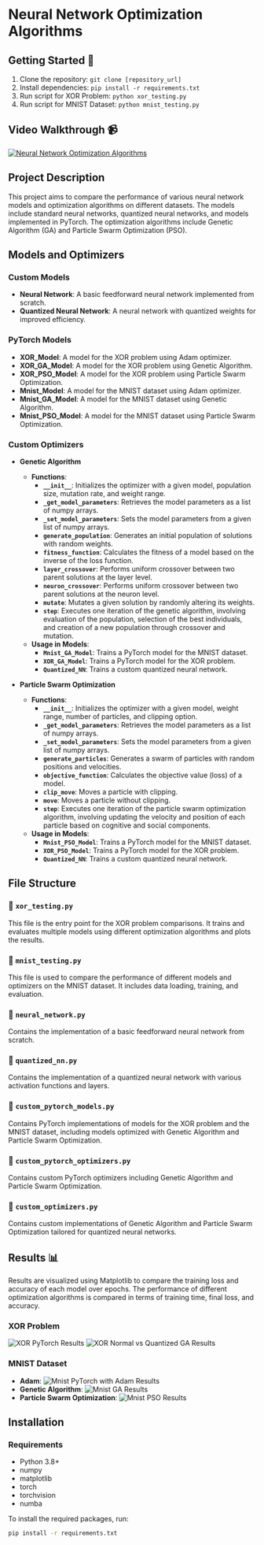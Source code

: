 # Neural Network Optimization Algorithms

## Getting Started 🚀

1. Clone the repository: `git clone [repository_url]`
2. Install dependencies: `pip install -r requirements.txt`
3. Run script for XOR Problem: `python xor_testing.py`
4. Run script for MNIST Dataset: `python mnist_testing.py`

## Video Walkthrough 📹

[![Neural Network Optimization Algorithms](https://img.youtube.com/vi/VIDEO_ID/0.jpg)](https://brandon-toews.github.io/portfolio/posts/neural_net_optimizers/neural_net_optimizers.html#video-walkthrough)


## Project Description

This project aims to compare the performance of various neural network models and optimization algorithms on different datasets. The models include standard neural networks, quantized neural networks, and models implemented in PyTorch. The optimization algorithms include Genetic Algorithm (GA) and Particle Swarm Optimization (PSO).

## Models and Optimizers
### Custom Models
- **Neural Network**: A basic feedforward neural network implemented from scratch.
- **Quantized Neural Network**: A neural network with quantized weights for improved efficiency.

### PyTorch Models
- **XOR_Model**: A model for the XOR problem using Adam optimizer.
- **XOR_GA_Model**: A model for the XOR problem using Genetic Algorithm.
- **XOR_PSO_Model**: A model for the XOR problem using Particle Swarm Optimization.
- **Mnist_Model**: A model for the MNIST dataset using Adam optimizer.
- **Mnist_GA_Model**: A model for the MNIST dataset using Genetic Algorithm.
- **Mnist_PSO_Model**: A model for the MNIST dataset using Particle Swarm Optimization.

### Custom Optimizers
- **Genetic Algorithm**
  - **Functions**:
    - **`__init__`**: Initializes the optimizer with a given model, population size, mutation rate, and weight range.
    - **`_get_model_parameters`**: Retrieves the model parameters as a list of numpy arrays.
    - **`_set_model_parameters`**: Sets the model parameters from a given list of numpy arrays.
    - **`generate_population`**: Generates an initial population of solutions with random weights.
    - **`fitness_function`**: Calculates the fitness of a model based on the inverse of the loss function.
    - **`layer_crossover`**: Performs uniform crossover between two parent solutions at the layer level.
    - **`neuron_crossover`**: Performs uniform crossover between two parent solutions at the neuron level.
    - **`mutate`**: Mutates a given solution by randomly altering its weights.
    - **`step`**: Executes one iteration of the genetic algorithm, involving evaluation of the population, selection of the best individuals, and creation of a new population through crossover and mutation.
  - **Usage in Models**:
    - **`Mnist_GA_Model`**: Trains a PyTorch model for the MNIST dataset.
    - **`XOR_GA_Model`**: Trains a PyTorch model for the XOR problem.
    - **`Quantized_NN`**: Trains a custom quantized neural network.

- **Particle Swarm Optimization**
  - **Functions**:
    - **`__init__`**: Initializes the optimizer with a given model, weight range, number of particles, and clipping option.
    - **`_get_model_parameters`**: Retrieves the model parameters as a list of numpy arrays.
    - **`_set_model_parameters`**: Sets the model parameters from a given list of numpy arrays.
    - **`generate_particles`**: Generates a swarm of particles with random positions and velocities.
    - **`objective_function`**: Calculates the objective value (loss) of a model.
    - **`clip_move`**: Moves a particle with clipping.
    - **`move`**: Moves a particle without clipping.
    - **`step`**: Executes one iteration of the particle swarm optimization algorithm, involving updating the velocity and position of each particle based on cognitive and social components.
  - **Usage in Models**:
    - **`Mnist_PSO_Model`**: Trains a PyTorch model for the MNIST dataset.
    - **`XOR_PSO_Model`**: Trains a PyTorch model for the XOR problem.
    - **`Quantized_NN`**: Trains a custom quantized neural network.

## File Structure

### 📄 `xor_testing.py`
This file is the entry point for the XOR problem comparisons. It trains and evaluates multiple models using different optimization algorithms and plots the results.

### 📄 `mnist_testing.py`
This file is used to compare the performance of different models and optimizers on the MNIST dataset. It includes data loading, training, and evaluation.

### 📄 `neural_network.py`
Contains the implementation of a basic feedforward neural network from scratch.

### 📄 `quantized_nn.py`
Contains the implementation of a quantized neural network with various activation functions and layers.

### 📄 `custom_pytorch_models.py`
Contains PyTorch implementations of models for the XOR problem and the MNIST dataset, including models optimized with Genetic Algorithm and Particle Swarm Optimization.

### 📄 `custom_pytorch_optimizers.py`
Contains custom PyTorch optimizers including Genetic Algorithm and Particle Swarm Optimization.

### 📄 `custom_optimizers.py`
Contains custom implementations of Genetic Algorithm and Particle Swarm Optimization tailored for quantized neural networks.

## Results 📊

Results are visualized using Matplotlib to compare the training loss and accuracy of each model over epochs. The performance of different optimization algorithms is compared in terms of training time, final loss, and accuracy.
### XOR Problem
![XOR PyTorch Results](XOR_Models.png)
![XOR Normal vs Quantized GA Results](XORNormalvsQuantGA.png)
### MNIST Dataset
- **Adam**:
  ![Mnist PyTorch with Adam Results](mnist_pytorch_adam.png)
- **Genetic Algorithm**:
  ![Mnist GA Results](mnist_pytorch_ga.png)
- **Particle Swarm Optimization**:
  ![Mnist PSO Results](mnist_pytorch_pso.png)

## Installation

### Requirements

- Python 3.8+
- numpy
- matplotlib
- torch
- torchvision
- numba

To install the required packages, run:

```sh
pip install -r requirements.txt
